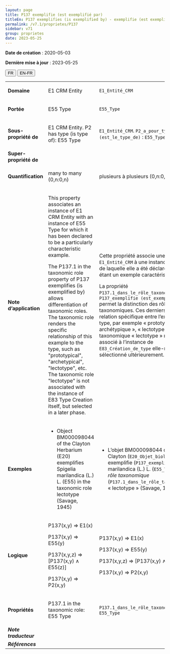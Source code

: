 ```yaml
---
layout: page
title: P137 exemplifie (est exemplifié par)
titleEn: P137 exemplifies (is exemplified by) - exemplifie (est exemplifié par)
permalink: /v7.1/proprietes/P137
sidebar: v71
group: proprietes
date: 2023-05-25
---
```


**Date de création** : 2020-05-03

**Dernière mise à jour** : 2023-05-25

<div class="lang-buttons">
 <button id="fr" class="activate">FR</button>
 <button id="en-fr">EN-FR</button>
</div>

<table>
<tbody>
<tr>
<td><strong>Domaine</strong></td>
<td class="en">
<p>E1 CRM Entity</p>
</td>
<td>
<p><code class="language-plaintext highlighter-rouge">E1_Entité_CRM</code></p>
</td>
</tr>
<tr>
<td><strong>Portée</strong></td>
<td class="en">
<p>E55 Type</p>
</td>
<td>
<p><code class="language-plaintext highlighter-rouge">E55_Type</code></p>
</td>
</tr>
<tr>
<td><strong>Sous-propriété de</strong></td>
<td class="en">
<p>E1 CRM Entity. P2 has type (is type of): E55 Type</p>
</td>
<td>
<p><code class="language-plaintext highlighter-rouge">E1_Entité_CRM</code>. <code class="language-plaintext highlighter-rouge">P2_a_pour_type (est_le_type_de)</code> : <code class="language-plaintext highlighter-rouge">E55_Type</code></p>
</td>
</tr>
<tr>
<td><strong>Super-propriété de</strong></td>
<td class="en">
</td>
<td>
</td>
</tr>
<tr>
<td><strong>Quantification</strong></td>
<td class="en">
<p>many to many (0,n:0,n)</p>
</td>
<td>
<p>plusieurs à plusieurs (0,n:0,n)</p>
</td>
</tr>
<tr>
<td><strong>Note d’application</strong></td>
<td class="en">
<p>This property associates an instance of E1 CRM Entity with an instance of E55 Type for which it has been declared to be a particularly characteristic example.</p>
<p>The P137.1 in the taxonomic role property of P137 exemplifies (is exemplified by) allows differentiation of taxonomic roles. The taxonomic role renders the specific relationship of this example to the type, such as "prototypical", "archetypical", "lectotype", etc. The taxonomic role "lectotype" is not associated with the instance of E83 Type Creation itself, but selected in a later phase.</p>
</td>
<td>
<p>Cette propriété associe une instance de <code class="language-plaintext highlighter-rouge">E1_Entité_CRM</code> à une instance de <code class="language-plaintext highlighter-rouge">E55_Type</code> de laquelle elle a été déclarée comme étant un exemple caractéristique.</p>
<p>La propriété <code class="language-plaintext highlighter-rouge">P137.1_dans_le_rôle_taxonomique_de</code> de <code class="language-plaintext highlighter-rouge">P137_exemplifie (est_exemplifié_par)</code> permet la distinction des rôles taxonomiques. Ces derniers présentent la relation spécifique entre l’exemplaire et le type, par exemple « prototypique », « archétypique », « lectotype », etc. Le rôle taxonomique « lectotype » n’est pas associé à l’instance de <code class="language-plaintext highlighter-rouge">E83_Création_de_type</code> elle-même, mais sélectionné ultérieurement.</p>
</td>
</tr>
<tr>
<td><strong>Exemples</strong></td>
<td class="en">
<ul>
<li><p>Object BM000098044 of the Clayton Herbarium (E20) exemplifies Spigelia marilandica (L.) L. (E55) in the taxonomic role lectotype (Savage, 1945)</p>
</li>
</ul>
</td>
<td>
<ul>
<li><p>L’objet BM000098044 de l’Herbier Clayton (<code class="language-plaintext highlighter-rouge">E20_Objet_biologique</code>) exemplifie (<code class="language-plaintext highlighter-rouge">P137_exemplifie</code>) Spigelia marilandica (L.) L. (<code class="language-plaintext highlighter-rouge">E55_Type</code>) <em>dans le rôle taxonomique</em> (<code class="language-plaintext highlighter-rouge">P137.1_dans_le_rôle_taxonomique_de</code>) « lectotype » (Savage, 1945)</p>
</li>
</ul>
</td>
</tr>
<tr>
<td><strong>Logique</strong></td>
<td class="en">
<p>P137(x,y) ⇒ E1(x)</p>
<p>P137(x,y) ⇒ E55(y)</p>
<p>P137(x,y,z) ⇒ [P137(x,y) ∧ E55(z)]</p>
<p>P137(x,y) ⇒ P2(x,y)</p>
</td>
<td>
<p>P137(x,y) ⇒ E1(x)</p>
<p>P137(x,y) ⇒ E55(y)</p>
<p>P137(x,y,z) ⇒ [P137(x,y) ∧ E55(z)]</p>
<p>P137(x,y) ⇒ P2(x,y)</p>
</td>
</tr>
<tr>
<td><strong>Propriétés</strong></td>
<td class="en">
<p>P137.1 in the taxonomic role: E55 Type</p>
</td>
<td>
<p><code class="language-plaintext highlighter-rouge">P137.1_dans_le_rôle_taxonomique_de</code> : <code class="language-plaintext highlighter-rouge">E55_Type</code></p>
</td>
</tr>
<tr>
<td><strong><em>Note traducteur</em></strong></td>
<td colspan="2">
</td>
</tr>
<tr>
<td><strong><em>Références</em></strong></td>
<td colspan="2">
</td>
</tr>
</tbody>
</table>
